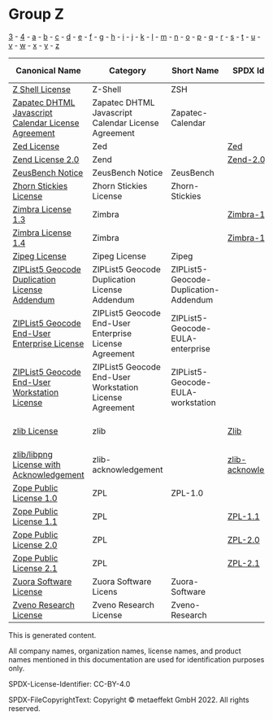 # Group Z

[3](../[3]/README.md) -
[4](../[4]/README.md) -
[a](../[a]/README.md) - 
[b](../[b]/README.md) - 
[c](../[c]/README.md) - 
[d](../[d]/README.md) - 
[e](../[e]/README.md) - 
[f](../[f]/README.md) - 
[g](../[g]/README.md) - 
[h](../[h]/README.md) - 
[i](../[i]/README.md) - 
[j](../[j]/README.md) - 
[k](../[k]/README.md) - 
[l](../[l]/README.md) - 
[m](../[m]/README.md) - 
[n](../[n]/README.md) - 
[o](../[o]/README.md) - 
[p](../[p]/README.md) - 
[q](../[q]/README.md) - 
[r](../[r]/README.md) - 
[s](../[s]/README.md) - 
[t](../[t]/README.md) - 
[u](../[u]/README.md) - 
[v](../[v]/README.md) - 
[w](../[w]/README.md) - 
[x](../[x]/README.md) - 
[y](../[y]/README.md) - 
[z](../[z]/README.md)

|Canonical Name|Category|Short Name|SPDX Identifier|OSI|ScanCode|Matched ScanCode|Type|
| --- | --- | --- | --- | --- | --- | --- | --- |
|[Z Shell License]([zs]/Z-Shell-License.yaml)|Z-Shell|ZSH| | | [zsh](https://github.com/nexB/scancode-toolkit/blob/develop/src/licensedcode/data/licenses/zsh.LICENSE) | |terms|
|[Zapatec DHTML Javascript Calendar License Agreement]([za]/Zapatec-DHTML-Javascript-Calendar-License-Agreement.yaml)|Zapatec DHTML Javascript Calendar License Agreement|Zapatec-Calendar| | | [zapatec-calendar](https://github.com/nexB/scancode-toolkit/blob/develop/src/licensedcode/data/licenses/zapatec-calendar.LICENSE) | [zapatec-calendar](https://github.com/nexB/scancode-toolkit/blob/develop/src/licensedcode/data/licenses/zapatec-calendar.LICENSE) |terms|
|[Zed License]([ze]/Zed-License.yaml)|Zed| |[Zed](https://spdx.org/licenses/Zed.html)| | [zed](https://github.com/nexB/scancode-toolkit/blob/develop/src/licensedcode/data/licenses/zed.LICENSE) | [zed](https://github.com/nexB/scancode-toolkit/blob/develop/src/licensedcode/data/licenses/zed.LICENSE) |terms|
|[Zend License 2.0]([ze]/Zend-License-2.0.yaml)|Zend| |[Zend-2.0](https://spdx.org/licenses/Zend-2.0.html)| | [zend-2.0](https://github.com/nexB/scancode-toolkit/blob/develop/src/licensedcode/data/licenses/zend-2.0.LICENSE) | [zend-2.0](https://github.com/nexB/scancode-toolkit/blob/develop/src/licensedcode/data/licenses/zend-2.0.LICENSE) |terms|
|[ZeusBench Notice]([ze]/ZeusBench-Notice.yaml)|ZeusBench Notice|ZeusBench| | | [zeusbench](https://github.com/nexB/scancode-toolkit/blob/develop/src/licensedcode/data/licenses/zeusbench.LICENSE) | [zeusbench](https://github.com/nexB/scancode-toolkit/blob/develop/src/licensedcode/data/licenses/zeusbench.LICENSE) |terms|
|[Zhorn Stickies License]([zh]/Zhorn-Stickies-License.yaml)|Zhorn Stickies License|Zhorn-Stickies| | | [zhorn-stickies](https://github.com/nexB/scancode-toolkit/blob/develop/src/licensedcode/data/licenses/zhorn-stickies.LICENSE) | [zhorn-stickies](https://github.com/nexB/scancode-toolkit/blob/develop/src/licensedcode/data/licenses/zhorn-stickies.LICENSE) |terms|
|[Zimbra License 1.3]([zi]/Zimbra-License-1.3.yaml)|Zimbra| |[Zimbra-1.3](https://spdx.org/licenses/Zimbra-1.3.html)| | [zimbra-1.3](https://github.com/nexB/scancode-toolkit/blob/develop/src/licensedcode/data/licenses/zimbra-1.3.LICENSE) | [zimbra-1.3](https://github.com/nexB/scancode-toolkit/blob/develop/src/licensedcode/data/licenses/zimbra-1.3.LICENSE) |terms|
|[Zimbra License 1.4]([zi]/Zimbra-License-1.4.yaml)|Zimbra| |[Zimbra-1.4](https://spdx.org/licenses/Zimbra-1.4.html)| | [zimbra-1.4](https://github.com/nexB/scancode-toolkit/blob/develop/src/licensedcode/data/licenses/zimbra-1.4.LICENSE) | [zimbra-1.4](https://github.com/nexB/scancode-toolkit/blob/develop/src/licensedcode/data/licenses/zimbra-1.4.LICENSE) |terms|
|[Zipeg License]([zi]/Zipeg-License.yaml)|Zipeg License|Zipeg| | | [zipeg](https://github.com/nexB/scancode-toolkit/blob/develop/src/licensedcode/data/licenses/zipeg.LICENSE) | [zipeg](https://github.com/nexB/scancode-toolkit/blob/develop/src/licensedcode/data/licenses/zipeg.LICENSE) |terms|
|[ZIPList5 Geocode Duplication License Addendum]([zi]/ZIPList5-Geocode-Duplication-License-Addendum.yaml)|ZIPList5 Geocode Duplication License Addendum|ZIPList5-Geocode-Duplication-Addendum| | | [ziplist5-geocode-duplication-addendum](https://github.com/nexB/scancode-toolkit/blob/develop/src/licensedcode/data/licenses/ziplist5-geocode-duplication-addendum.LICENSE) | [ziplist5-geocode-duplication-addendum](https://github.com/nexB/scancode-toolkit/blob/develop/src/licensedcode/data/licenses/ziplist5-geocode-duplication-addendum.LICENSE) |terms|
|[ZIPList5 Geocode End-User Enterprise License]([zi]/ZIPList5-Geocode-End-User-Enterprise-License.yaml)|ZIPList5 Geocode End-User Enterprise License Agreement|ZIPList5-Geocode-EULA-enterprise| | | [ziplist5-geocode-end-user-enterprise](https://github.com/nexB/scancode-toolkit/blob/develop/src/licensedcode/data/licenses/ziplist5-geocode-end-user-enterprise.LICENSE) | |terms|
|[ZIPList5 Geocode End-User Workstation License]([zi]/ZIPList5-Geocode-End-User-Workstation-License.yaml)|ZIPList5 Geocode End-User Workstation License Agreement|ZIPList5-Geocode-EULA-workstation| | | [ziplist5-geocode-end-user-workstation](https://github.com/nexB/scancode-toolkit/blob/develop/src/licensedcode/data/licenses/ziplist5-geocode-end-user-workstation.LICENSE) | |terms|
|[zlib License]([zl]/zlib-License.yaml)|zlib| |[Zlib](https://spdx.org/licenses/Zlib.html)| [Zlib](https://opensource.org/licenses/Zlib) | [zlib](https://github.com/nexB/scancode-toolkit/blob/develop/src/licensedcode/data/licenses/zlib.LICENSE), [aladdin-md5](https://github.com/nexB/scancode-toolkit/blob/develop/src/licensedcode/data/licenses/aladdin-md5.LICENSE), [d-zlib](https://github.com/nexB/scancode-toolkit/blob/develop/src/licensedcode/data/licenses/d-zlib.LICENSE), [fastbuild-2012-2020](https://github.com/nexB/scancode-toolkit/blob/develop/src/licensedcode/data/licenses/fastbuild-2012-2020.LICENSE) | [zlib](https://github.com/nexB/scancode-toolkit/blob/develop/src/licensedcode/data/licenses/zlib.LICENSE) |terms|
|[zlib/libpng License with Acknowledgement]([zl]/zliblibpng-License-with-Acknowledgement.yaml)|zlib-acknowledgement| |[zlib-acknowledgement](https://spdx.org/licenses/zlib-acknowledgement.html)| | [zlib-acknowledgement](https://github.com/nexB/scancode-toolkit/blob/develop/src/licensedcode/data/licenses/zlib-acknowledgement.LICENSE) | [zlib-acknowledgement](https://github.com/nexB/scancode-toolkit/blob/develop/src/licensedcode/data/licenses/zlib-acknowledgement.LICENSE) |terms|
|[Zope Public License 1.0]([zo]/Zope-Public-License-1.0.yaml)|ZPL|ZPL-1.0| | | [zpl-1.0](https://github.com/nexB/scancode-toolkit/blob/develop/src/licensedcode/data/licenses/zpl-1.0.LICENSE) | [zpl-1.0](https://github.com/nexB/scancode-toolkit/blob/develop/src/licensedcode/data/licenses/zpl-1.0.LICENSE) |terms|
|[Zope Public License 1.1]([zo]/Zope-Public-License-1.1.yaml)|ZPL| |[ZPL-1.1](https://spdx.org/licenses/ZPL-1.1.html)| | [zpl-1.1](https://github.com/nexB/scancode-toolkit/blob/develop/src/licensedcode/data/licenses/zpl-1.1.LICENSE) | [zpl-1.1](https://github.com/nexB/scancode-toolkit/blob/develop/src/licensedcode/data/licenses/zpl-1.1.LICENSE) |terms|
|[Zope Public License 2.0]([zo]/Zope-Public-License-2.0.yaml)|ZPL| |[ZPL-2.0](https://spdx.org/licenses/ZPL-2.0.html)| [ZPL-2.0](https://opensource.org/licenses/ZPL-2.0) | [zpl-2.0](https://github.com/nexB/scancode-toolkit/blob/develop/src/licensedcode/data/licenses/zpl-2.0.LICENSE) | [zpl-2.0](https://github.com/nexB/scancode-toolkit/blob/develop/src/licensedcode/data/licenses/zpl-2.0.LICENSE) |terms|
|[Zope Public License 2.1]([zo]/Zope-Public-License-2.1.yaml)|ZPL| |[ZPL-2.1](https://spdx.org/licenses/ZPL-2.1.html)| [ZPL-2.1](https://opensource.org/licenses/ZPL-2.1) | [zpl-2.1](https://github.com/nexB/scancode-toolkit/blob/develop/src/licensedcode/data/licenses/zpl-2.1.LICENSE) | [zpl-2.1](https://github.com/nexB/scancode-toolkit/blob/develop/src/licensedcode/data/licenses/zpl-2.1.LICENSE) |terms|
|[Zuora Software License]([zu]/Zuora-Software-License.yaml)|Zuora Software Licens|Zuora-Software| | | [zuora-software](https://github.com/nexB/scancode-toolkit/blob/develop/src/licensedcode/data/licenses/zuora-software.LICENSE) | [zuora-software](https://github.com/nexB/scancode-toolkit/blob/develop/src/licensedcode/data/licenses/zuora-software.LICENSE) |terms|
|[Zveno Research License]([zv]/Zveno-Research-License.yaml)|Zveno Research License|Zveno-Research| | | [zveno-research](https://github.com/nexB/scancode-toolkit/blob/develop/src/licensedcode/data/licenses/zveno-research.LICENSE) | [zveno-research](https://github.com/nexB/scancode-toolkit/blob/develop/src/licensedcode/data/licenses/zveno-research.LICENSE) |terms|

This is generated content.

All company names, organization names, license names, and product names mentioned in this documentation are used for identification purposes only.

SPDX-License-Identifier: CC-BY-4.0

SPDX-FileCopyrightText: Copyright © metaeffekt GmbH 2022. All rights reserved.
